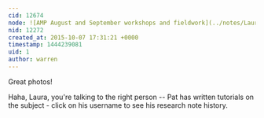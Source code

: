 ```yaml
---
cid: 12674
node: ![AMP August and September workshops and fieldwork](../notes/LauraChipley/10-06-2015/amp-august-and-september-workshops-and-fieldwork)
nid: 12272
created_at: 2015-10-07 17:31:21 +0000
timestamp: 1444239081
uid: 1
author: warren
---
```


Great photos!

Haha, Laura, you're talking to the right person -- Pat has written tutorials on the subject - click on his username to see his research note history. 